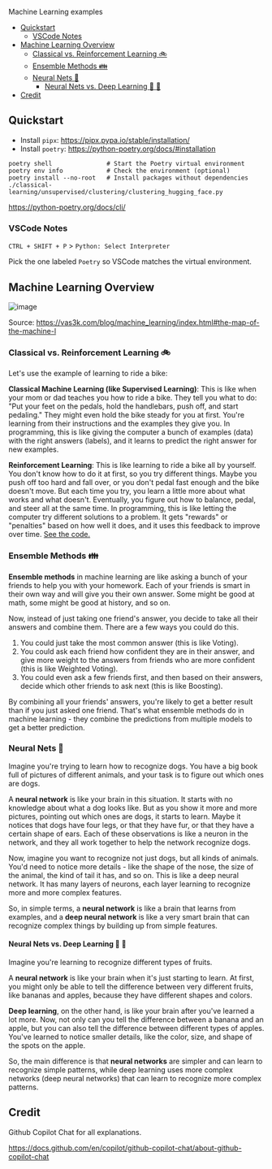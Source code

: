 Machine Learning examples

- [Quickstart](#quickstart)
  - [VSCode Notes](#vscode-notes)
- [Machine Learning Overview](#machine-learning-overview)
  - [Classical vs. Reinforcement Learning :bike:](#classical-vs-reinforcement-learning-bike)
  - [Ensemble Methods :family:](#ensemble-methods-family)
  - [Neural Nets :dog:](#neural-nets-dog)
    - [Neural Nets vs. Deep Learning :banana: :apple:](#neural-nets-vs-deep-learning-banana-apple)
- [Credit](#credit)

## Quickstart

- Install `pipx`: https://pipx.pypa.io/stable/installation/
- Install `poetry`: https://python-poetry.org/docs/#installation

```
poetry shell               # Start the Poetry virtual environment
poetry env info            # Check the environment (optional)
poetry install --no-root   # Install packages without dependencies
./classical-learning/unsupervised/clustering/clustering_hugging_face.py
```

https://python-poetry.org/docs/cli/

### VSCode Notes

`CTRL + SHIFT + P` > `Python: Select Interpreter`

Pick the one labeled `Poetry` so VSCode matches the virtual environment.

## Machine Learning Overview

![image](https://github.com/masaok/machine-learning-examples/assets/1320083/ab4e42ea-1846-43fa-a137-c2b17ca50948)

Source: https://vas3k.com/blog/machine_learning/index.html#the-map-of-the-machine-l

### Classical vs. Reinforcement Learning :bike:

Let's use the example of learning to ride a bike:

**Classical Machine Learning (like Supervised Learning)**: This is like when your mom or dad teaches you how to ride a bike. They tell you what to do: "Put your feet on the pedals, hold the handlebars, push off, and start pedaling." They might even hold the bike steady for you at first. You're learning from their instructions and the examples they give you. In programming, this is like giving the computer a bunch of examples (data) with the right answers (labels), and it learns to predict the right answer for new examples.

**Reinforcement Learning**: This is like learning to ride a bike all by yourself. You don't know how to do it at first, so you try different things. Maybe you push off too hard and fall over, or you don't pedal fast enough and the bike doesn't move. But each time you try, you learn a little more about what works and what doesn't. Eventually, you figure out how to balance, pedal, and steer all at the same time. In programming, this is like letting the computer try different solutions to a problem. It gets "rewards" or "penalties" based on how well it does, and it uses this feedback to improve over time.  [See the code.](/reinforcement-learning)

### Ensemble Methods :family:

**Ensemble methods** in machine learning are like asking a bunch of your friends to help you with your homework. Each of your friends is smart in their own way and will give you their own answer. Some might be good at math, some might be good at history, and so on.

Now, instead of just taking one friend's answer, you decide to take all their answers and combine them. There are a few ways you could do this.

1. You could just take the most common answer (this is like Voting).
1. You could ask each friend how confident they are in their answer, and give more weight to the answers from friends who are more confident (this is like Weighted Voting).
1. You could even ask a few friends first, and then based on their answers, decide which other friends to ask next (this is like Boosting).

By combining all your friends' answers, you're likely to get a better result than if you just asked one friend. That's what ensemble methods do in machine learning - they combine the predictions from multiple models to get a better prediction.

### Neural Nets :dog:

Imagine you're trying to learn how to recognize dogs. You have a big book full of pictures of different animals, and your task is to figure out which ones are dogs.

A **neural network** is like your brain in this situation. It starts with no knowledge about what a dog looks like. But as you show it more and more pictures, pointing out which ones are dogs, it starts to learn. Maybe it notices that dogs have four legs, or that they have fur, or that they have a certain shape of ears. Each of these observations is like a neuron in the network, and they all work together to help the network recognize dogs.

Now, imagine you want to recognize not just dogs, but all kinds of animals. You'd need to notice more details - like the shape of the nose, the size of the animal, the kind of tail it has, and so on. This is like a deep neural network. It has many layers of neurons, each layer learning to recognize more and more complex features.

So, in simple terms, a **neural network** is like a brain that learns from examples, and a **deep neural network** is like a very smart brain that can recognize complex things by building up from simple features.

#### Neural Nets vs. Deep Learning :banana: :apple:

Imagine you're learning to recognize different types of fruits.

A **neural network** is like your brain when it's just starting to learn. At first, you might only be able to tell the difference between very different fruits, like bananas and apples, because they have different shapes and colors.

**Deep learning**, on the other hand, is like your brain after you've learned a lot more. Now, not only can you tell the difference between a banana and an apple, but you can also tell the difference between different types of apples. You've learned to notice smaller details, like the color, size, and shape of the spots on the apple.

So, the main difference is that **neural networks** are simpler and can learn to recognize simple patterns, while deep learning uses more complex networks (deep neural networks) that can learn to recognize more complex patterns.

## Credit

Github Copilot Chat for all explanations.

https://docs.github.com/en/copilot/github-copilot-chat/about-github-copilot-chat